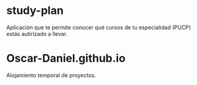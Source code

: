 # study-plan
Aplicación que te permite conocer qué cursos de tu especialidad (PUCP) estás autirizado a llevar.
# Oscar-Daniel.github.io
Alojamiento temporal de proyectos.
